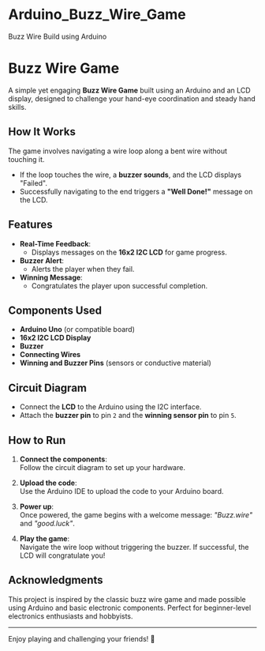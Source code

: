 # Arduino_Buzz_Wire_Game
Buzz Wire Build using Arduino

# Buzz Wire Game

A simple yet engaging **Buzz Wire Game** built using an Arduino and an LCD display, designed to challenge your hand-eye coordination and steady hand skills.

## How It Works

The game involves navigating a wire loop along a bent wire without touching it.  
- If the loop touches the wire, a **buzzer sounds**, and the LCD displays "Failed".  
- Successfully navigating to the end triggers a **"Well Done!"** message on the LCD.

## Features

- **Real-Time Feedback**:  
  - Displays messages on the **16x2 I2C LCD** for game progress.
- **Buzzer Alert**:  
  - Alerts the player when they fail.
- **Winning Message**:  
  - Congratulates the player upon successful completion.

## Components Used

- **Arduino Uno** (or compatible board)
- **16x2 I2C LCD Display**
- **Buzzer**
- **Connecting Wires**
- **Winning and Buzzer Pins** (sensors or conductive material)

## Circuit Diagram

- Connect the **LCD** to the Arduino using the I2C interface.
- Attach the **buzzer pin** to pin `2` and the **winning sensor pin** to pin `5`.

## How to Run

1. **Connect the components**:  
   Follow the circuit diagram to set up your hardware.
   
2. **Upload the code**:  
   Use the Arduino IDE to upload the code to your Arduino board.

3. **Power up**:  
   Once powered, the game begins with a welcome message: *"Buzz.wire"* and *"good.luck"*.

4. **Play the game**:  
   Navigate the wire loop without triggering the buzzer. If successful, the LCD will congratulate you!

## Acknowledgments

This project is inspired by the classic buzz wire game and made possible using Arduino and basic electronic components. Perfect for beginner-level electronics enthusiasts and hobbyists.

---

Enjoy playing and challenging your friends! 🚀
